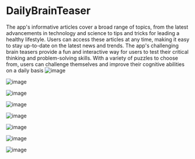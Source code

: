 # DailyBrainTeaser

The app's informative articles cover a broad range of topics, from the latest advancements in technology and science to tips and tricks for leading a healthy lifestyle. 
Users can access these articles at any time, making it easy to stay up-to-date on the latest news and trends. The app's challenging brain teasers provide a fun and interactive way for users to test their critical thinking and problem-solving skills. 
With a variety of puzzles to choose from, users can challenge themselves and improve their cognitive abilities on a daily basis
![image](https://github.com/siriabhi/DailyBrainTeaser/assets/113229354/81c99ede-9eaa-4dab-8139-1d5d6048d588)

![image](https://github.com/siriabhi/DailyBrainTeaser/assets/113229354/ff1315ce-3076-46c8-a9c5-9d58a51b6733)

![image](https://github.com/siriabhi/DailyBrainTeaser/assets/113229354/f3ed0caa-cf82-4c50-a814-2e3878283180)

![image](https://github.com/siriabhi/DailyBrainTeaser/assets/113229354/3449edfb-1026-4288-a2a8-168b3608e159)

![image](https://github.com/siriabhi/DailyBrainTeaser/assets/113229354/16e0fe55-fd7c-4930-95ed-f5d35daec022)

![image](https://github.com/siriabhi/DailyBrainTeaser/assets/113229354/13ef3e3c-d779-41ed-b940-9e5a1a121560)

![image](https://github.com/siriabhi/DailyBrainTeaser/assets/113229354/0cde566a-7e24-4f71-a764-35ef6a71950d)

![image](https://github.com/siriabhi/DailyBrainTeaser/assets/113229354/deaab9d9-b139-4bbf-a34e-30c21aba6faa)
